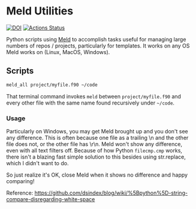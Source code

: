# Meld Utilities

[![DOI](https://zenodo.org/badge/186922933.svg)](https://zenodo.org/badge/latestdoi/186922933)
[![Actions Status](https://github.com/scivision/meldutils/workflows/ci/badge.svg)](https://github.com/scivision/meldutils/actions)

Python scripts using
[Meld](https://meldmerge.org)
to accomplish tasks useful for managing large numbers of repos / projects, particularly for templates.
It works on any OS Meld works on (Linux, MacOS, Windows).

## Scripts

```sh
meld_all project/myfile.f90 ~/code
```

That terminal command invokes `meld` between `project/myfile.f90` and every other file with the same name found recursively under `~/code`.

### Usage

Particularly on Windows, you may get Meld brought up and you don't see any difference.
This is often because one file as a trailing \n and the other file does not, or the other file has \r\n.
Meld won't show any difference, even with all text filters off.
Because of how Python `filecmp.cmp` works, there isn't a blazing fast simple solution to this besides using str.replace, which I didn't want to do.

So just realize it's OK, close Meld when it shows no difference and happy comparing!

Reference: https://github.com/dsindex/blog/wiki/%5Bpython%5D-string-compare-disregarding-white-space
